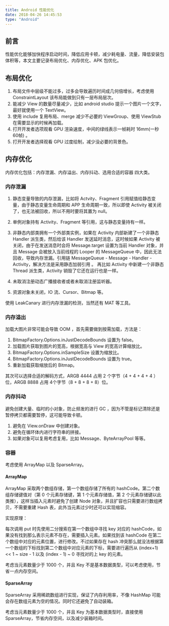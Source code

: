 ```yaml
---
title: Android 性能优化
date: 2018-04-26 14:45:53
type: "Android"
---
```




## 前言

性能优化能够加快程序启动时间，降低应用卡顿，减少耗电量、流量，降低安装包体积等，本文主要记录布局优化、内存优化、APK 包优化。<!-- more -->

## 布局优化

1. 布局文件中层级不能过多，过多会导致遍历时间成几何倍增长，考虑使用 ConstraintLayout 该布局能做到只有一层布局层次。
2. 能减少 View 的数量尽量减少，比如 android studio 提示一个图片一个文字，最好就使用一个 TextView。
3. 使用 include 复用布局、merge 减少不必要的 ViewGroup、使用 ViewStub 在需要显示的时候再加载。
4. 打开开发者选项观看 GPU 渲染速度，中间的绿线表示一帧耗时 16mm(一秒60帧) 。
5. 打开开发者选择观看 GPU 过度绘制，减少没必要的背景色。

## 内存优化

内存优化包括：内存泄漏、内存溢出、内存抖动、选用合适的容器 四大类。

### 内存泄漏

1. 静态变量导致的内存泄漏，比如将 Actvity、Fragment 引用赋值给静态变量，由于静态变量生命周期和 APP 生命周期一致，所以即使 Activity 被关闭了，也无法被回收，所以不用时要将其置为 null。
2. 单例对象持有 Activity、Fragment 等引用，这与静态变量持有一样。
3. 非静态内部类拥有一个外部类实例，如果在 Activity 内部新建了一个非静态 Handler 派生类，然后给该 Handler 发送延时消息，这时候如果 Activity 被关闭，由于在发送消息时会将 Message.target 设置为当前 Handler 对象，并且 Message 会被放入当前线程的 Looper 的 MessageQueue 中，因此无法回收，导致内存泄漏。引用链  MessageQueue - Message - Handler - Activity，解决方法是采用静态加弱引用 。 再比如 Activity 中新建一个非静态 Thread 派生类，Activity 销毁了它还在运行也是一样。

4. 未取消注册动态广播接收者或者未取消注册监听器。
5. 资源对象未关闭，IO 流、Cursor、Bitmap 等。

使用 LeakCanary 进行内存泄漏的检测，当然还有 MAT 等工具。

### 内存溢出

加载大图片非常可能会导致 OOM ，首先需要做到按需加载，方法是：

1. BitmapFactory.Options.inJustDecodeBounds 设置为 false。
2. 加载图片获取到图片的宽高，根据宽高与 View 的宽高计算缩放比。
3. BitmapFactory.Options.inSampleSize 设置为缩放比。
4. BitmapFactory.Options.inJustDecodeBounds 设置为 true。
5. 重新加载获取缩放后的 Bitmap。

其次可以选择合适的解码方式，ARGB 4444 占用 2 个字节（4 + 4 + 4 + 4 ）位，ARGB 8888 占用 4个字节（8 + 8 + 8 + 8）位。

### 内存抖动

避免创建大量、临时的小对象，防止频发的进行 GC ，因为不管是标记清除还是暂停拷贝都需要暂停，这可能导致卡顿。

1. 避免在 View.onDraw 中创建对象。
2. 避免在循环体内进行字符串的拼接。
3. 如果对象可以复用考虑复用，比如 Message、ByteArrayPool 等等。

### 容器

考虑使用 ArrayMap 以及 SparseArray。

#### ArrayMap

ArrayMap 采取两个数组存储，第一个数组存储了所有的 hashCode。第二个数组存储键值对（第 0 个元素存储键，第 1 个元素存储值，第 2 个元素存储键以此类推），这样当插入元素时避免了创建 Node 对象，并且扩容也只需要进行数组拷贝，不需要重建 Hash 表，此外当元素过少时还可以实现缩容。

实现原理：

每次调用 put 时先使用二分搜索在第一个数组中寻找 key 对应的 hashCode，如果没有找到那么表示元素不存在，需要插入元素。如果找到该 hashCode 在第二个数组中对应的元素位置，进行修改。不过如果存在 hash 冲突那么就没法根据第一个数组的下标找到第二个数组中对应元素的下标，需要进行遍历从 (index+1) << 1 ~ size - 1 以及 (index - 1) ~ 0 寻找对的上 key 的元素。

考虑当元素数量少于 1000 个，并且 Key 不是基本数据类型，可以考虑使用，节省一点内存空间。

#### SparseArray

SparseArray 采用稀疏数组进行实现，保证了内存利用率，不像 HashMap 可能会存在数组元素为空的情况。同时它还避免了自动装箱。

考虑当元素数量少于 1000 个，并且 Key 为基本数据类型时，直接使用 SparseArray，节省内存空间，以及减少装箱时间。

